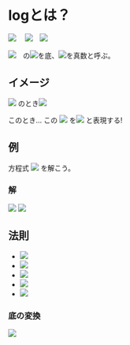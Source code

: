 # logとは？

<img src="https://latex.codecogs.com/gif.latex?a^x=b"/>　
<img src="https://latex.codecogs.com/gif.latex?\leftarrow&space;\rightarrow"/>　<img src="https://latex.codecogs.com/gif.latex?x&space;=&space;log_a{b}"/>

<img src="https://latex.codecogs.com/gif.latex?x&space;=&space;log_a{b}"/>　の<img src="https://latex.codecogs.com/gif.latex?a"/>を底、<img src="https://latex.codecogs.com/gif.latex?b"/>を真数と呼ぶ。

## イメージ

<img src="https://latex.codecogs.com/gif.latex?ax=b"/>
のとき<img src="https://latex.codecogs.com/gif.latex?x=?"/>

このとき…
この
<img src="https://latex.codecogs.com/gif.latex?x"/>
を<img src="https://latex.codecogs.com/gif.latex?x=log_a{b}"/>
と表現する!


## 例
方程式
<img src="https://latex.codecogs.com/gif.latex?3x=5"/>
を解こう。

### 解

<img src="https://latex.codecogs.com/gif.latex?3x=5"/>

<img src="https://latex.codecogs.com/gif.latex?x=log_3{5}"/>


## 法則
- <img src="https://latex.codecogs.com/gif.latex?log_a{1}=0"/>
- <img src="https://latex.codecogs.com/gif.latex?log_a=1"/>
- <img src="https://latex.codecogs.com/gif.latex?log_a{M^r}=rlog_a{M}"/>
- <img src="https://latex.codecogs.com/gif.latex?log_a{M}+log_a{N}=log_a{MN}"/>
- <img src="https://latex.codecogs.com/gif.latex?log_a{M}-log_a{N}=log_a{\frac{M}{N}}"/>

### 底の変換

<img src="https://latex.codecogs.com/gif.latex?log_a{b}=\frac{log_c{b}}{log_c{a}}"/>

